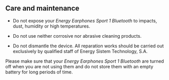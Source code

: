 ## Care and maintenance

*	Do not expose your *Energy Earphones Sport 1 Bluetooth* to impacts, dust, humidity or high temperatures.

* Do not use neither corrosive nor abrasive cleaning products.

* Do not dismantle the device. All reparation works should be carried out exclusively by qualified staff of Energy Sistem Technology, S.A. 

Please make sure that your *Energy Earphones Sport 1 Bluetooth* are turned off when you are not using them and do not store them with an empty battery for long periods of time.

